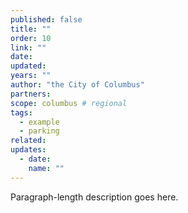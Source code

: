 ```yaml
---
published: false
title: ""
order: 10
link: ""
date:
updated:
years: ""
author: "the City of Columbus"
partners:
scope: columbus # regional
tags:
  - example
  - parking
related:
updates:
  - date:
    name: ""
---
```


Paragraph-length description goes here.
